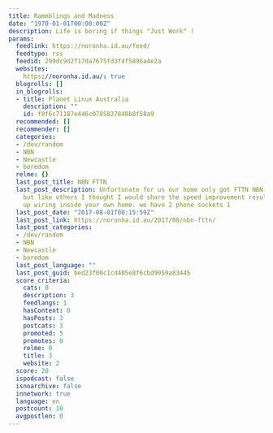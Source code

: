 ```yaml
---
title: Rammblings and Madness
date: "1970-01-01T00:00:00Z"
description: Life is boring if things "Just Work" !
params:
  feedlink: https://noronha.id.au/feed/
  feedtype: rss
  feedid: 299dc9d2f17da7675fd3f4f5896a4e2a
  websites:
    https://noronha.id.au/: true
  blogrolls: []
  in_blogrolls:
  - title: Planet Linux Australia
    description: ""
    id: f0f6c71187e446c0785827848b8f58a9
  recommended: []
  recommender: []
  categories:
  - /dev/random
  - NBN
  - Newcastle
  - boredom
  relme: {}
  last_post_title: NBN FTTN
  last_post_description: Unfortunate for us our home only got FTTN NBN connection.
    but like others I thought I would share the speed improvement results from cleaning
    up wiring inside your own home. we have 2 phone sockets 1
  last_post_date: "2017-08-01T00:15:59Z"
  last_post_link: https://noronha.id.au/2017/08/nbn-fttn/
  last_post_categories:
  - /dev/random
  - NBN
  - Newcastle
  - boredom
  last_post_language: ""
  last_post_guid: bed23f00c1cd405e8f6cbd9059a83445
  score_criteria:
    cats: 0
    description: 3
    feedlangs: 1
    hasContent: 0
    hasPosts: 3
    postcats: 3
    promoted: 5
    promotes: 0
    relme: 0
    title: 3
    website: 2
  score: 20
  ispodcast: false
  isnoarchive: false
  innetwork: true
  language: en
  postcount: 10
  avgpostlen: 0
---
```

